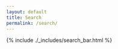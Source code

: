 ```yaml
---
layout: default
title: Search
permalink: /search/
---
```

{% include ./_includes/search_bar.html %}
